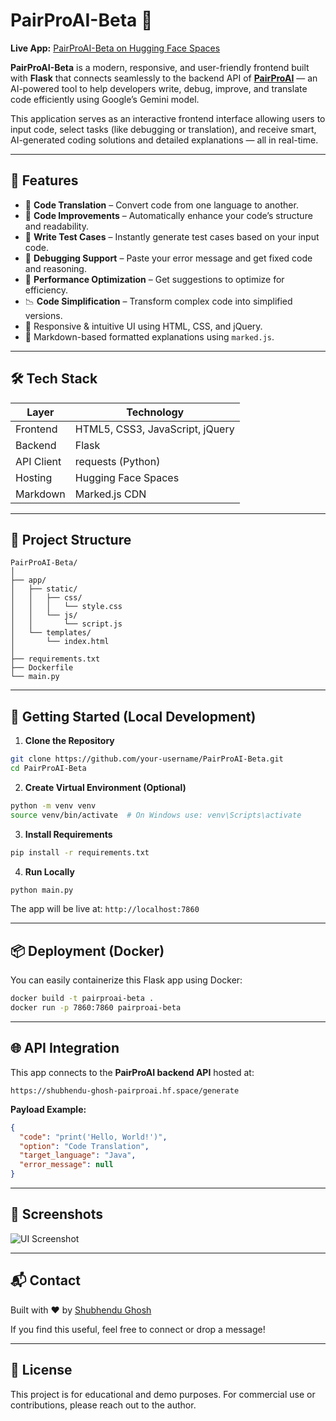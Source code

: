 # PairProAI-Beta 🚀
**Live App:** [PairProAI-Beta on Hugging Face Spaces](https://shubhendu-ghosh-pairproai-beta.hf.space)

**PairProAI-Beta** is a modern, responsive, and user-friendly frontend built with **Flask** that connects seamlessly to the backend API of **[PairProAI](https://shubhendu-ghosh-pairproai.hf.space)** — an AI-powered tool to help developers write, debug, improve, and translate code efficiently using Google’s Gemini model.

This application serves as an interactive frontend interface allowing users to input code, select tasks (like debugging or translation), and receive smart, AI-generated coding solutions and detailed explanations — all in real-time.

---

## 🌟 Features

- 🔁 **Code Translation** – Convert code from one language to another.
- 🧹 **Code Improvements** – Automatically enhance your code’s structure and readability.
- 🧪 **Write Test Cases** – Instantly generate test cases based on your input code.
- 🔧 **Debugging Support** – Paste your error message and get fixed code and reasoning.
- 🚀 **Performance Optimization** – Get suggestions to optimize for efficiency.
- 📉 **Code Simplification** – Transform complex code into simplified versions.
- 🎯 Responsive & intuitive UI using HTML, CSS, and jQuery.
- 📑 Markdown-based formatted explanations using `marked.js`.

---

## 🛠️ Tech Stack

| Layer       | Technology          |
|-------------|---------------------|
| Frontend    | HTML5, CSS3, JavaScript, jQuery |
| Backend     | Flask               |
| API Client  | requests (Python)   |
| Hosting     | Hugging Face Spaces |
| Markdown    | Marked.js CDN       |

---

## 📁 Project Structure

```
PairProAI-Beta/
│
├── app/
│   ├── static/
│   │   ├── css/
│   │   │   └── style.css
│   │   └── js/
│   │       └── script.js
│   └── templates/
│       └── index.html
│
├── requirements.txt
├── Dockerfile
└── main.py
```

---

## 🚀 Getting Started (Local Development)

1. **Clone the Repository**
```bash
git clone https://github.com/your-username/PairProAI-Beta.git
cd PairProAI-Beta
```

2. **Create Virtual Environment (Optional)**
```bash
python -m venv venv
source venv/bin/activate  # On Windows use: venv\Scripts\activate
```

3. **Install Requirements**
```bash
pip install -r requirements.txt
```

4. **Run Locally**
```bash
python main.py
```

The app will be live at: `http://localhost:7860`

---

## 📦 Deployment (Docker)

You can easily containerize this Flask app using Docker:

```bash
docker build -t pairproai-beta .
docker run -p 7860:7860 pairproai-beta
```

---

## 🌐 API Integration

This app connects to the **PairProAI backend API** hosted at:
```
https://shubhendu-ghosh-pairproai.hf.space/generate
```

**Payload Example:**
```json
{
  "code": "print('Hello, World!')",
  "option": "Code Translation",
  "target_language": "Java",
  "error_message": null
}
```

---

## 📸 Screenshots

![UI Screenshot](https://via.placeholder.com/900x500?text=PairProAI+User+Interface) <!-- Optional: You can add real screenshots here -->

---

## 📬 Contact

Built with ❤️ by [Shubhendu Ghosh](https://www.linkedin.com/in/shubhendu-ghosh-ds/)

If you find this useful, feel free to connect or drop a message!

---

## 📄 License

This project is for educational and demo purposes. For commercial use or contributions, please reach out to the author.
